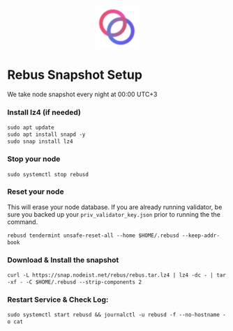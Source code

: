 <p align="center">
  <img height="100" height="auto" src="https://raw.githubusercontent.com/Nodeist/Kurulumlar/main/logos/rebus.png">
</p>



# Rebus Snapshot Setup
We take node snapshot every night at 00:00 UTC+3


### Install lz4 (if needed)
```
sudo apt update
sudo apt install snapd -y
sudo snap install lz4
```

### Stop your node
```
sudo systemctl stop rebusd
```

### Reset your node
This will erase your node database. If you are already running validator, be sure you backed up your `priv_validator_key.json` prior to running the the command.

```
rebusd tendermint unsafe-reset-all --home $HOME/.rebusd --keep-addr-book
```

### Download & Install the snapshot
```
curl -L https://snap.nodeist.net/rebus/rebus.tar.lz4 | lz4 -dc - | tar -xf - -C $HOME/.rebusd --strip-components 2
```

### Restart Service & Check Log:
```
sudo systemctl start rebusd && journalctl -u rebusd -f --no-hostname -o cat
```
